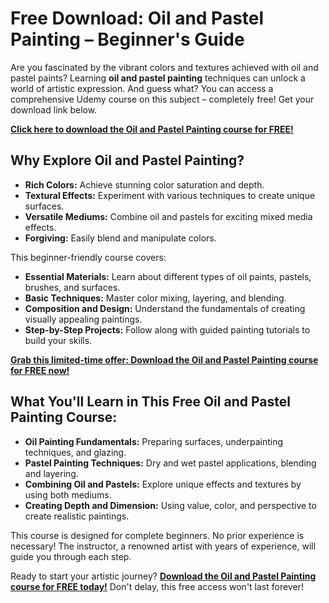 # Free Download: Oil and Pastel Painting – Beginner's Guide

Are you fascinated by the vibrant colors and textures achieved with oil and pastel paints? Learning **oil and pastel painting** techniques can unlock a world of artistic expression. And guess what? You can access a comprehensive Udemy course on this subject – completely free! Get your download link below.

[**Click here to download the Oil and Pastel Painting course for FREE!**](https://udemywork.com/oil-and-pastel-painting)

## Why Explore Oil and Pastel Painting?

*   **Rich Colors:** Achieve stunning color saturation and depth.
*   **Textural Effects:** Experiment with various techniques to create unique surfaces.
*   **Versatile Mediums:** Combine oil and pastels for exciting mixed media effects.
*   **Forgiving:** Easily blend and manipulate colors.

This beginner-friendly course covers:

*   **Essential Materials:** Learn about different types of oil paints, pastels, brushes, and surfaces.
*   **Basic Techniques:** Master color mixing, layering, and blending.
*   **Composition and Design:** Understand the fundamentals of creating visually appealing paintings.
*   **Step-by-Step Projects:** Follow along with guided painting tutorials to build your skills.

[**Grab this limited-time offer: Download the Oil and Pastel Painting course for FREE now!**](https://udemywork.com/oil-and-pastel-painting)

## What You'll Learn in This Free Oil and Pastel Painting Course:

*   **Oil Painting Fundamentals:** Preparing surfaces, underpainting techniques, and glazing.
*   **Pastel Painting Techniques:** Dry and wet pastel applications, blending and layering.
*   **Combining Oil and Pastels:** Explore unique effects and textures by using both mediums.
*   **Creating Depth and Dimension:** Using value, color, and perspective to create realistic paintings.

This course is designed for complete beginners. No prior experience is necessary! The instructor, a renowned artist with years of experience, will guide you through each step.

Ready to start your artistic journey? **[Download the Oil and Pastel Painting course for FREE today!](https://udemywork.com/oil-and-pastel-painting)** Don't delay, this free access won't last forever!
